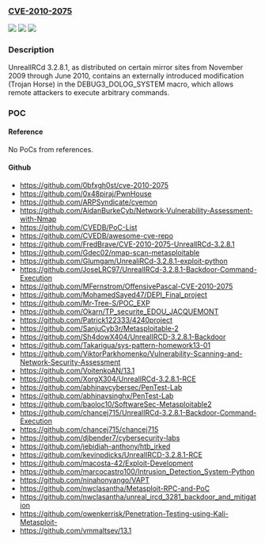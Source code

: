 ### [CVE-2010-2075](https://cve.mitre.org/cgi-bin/cvename.cgi?name=CVE-2010-2075)
![](https://img.shields.io/static/v1?label=Product&message=n%2Fa&color=blue)
![](https://img.shields.io/static/v1?label=Version&message=n%2Fa&color=blue)
![](https://img.shields.io/static/v1?label=Vulnerability&message=n%2Fa&color=brighgreen)

### Description

UnrealIRCd 3.2.8.1, as distributed on certain mirror sites from November 2009 through June 2010, contains an externally introduced modification (Trojan Horse) in the DEBUG3_DOLOG_SYSTEM macro, which allows remote attackers to execute arbitrary commands.

### POC

#### Reference
No PoCs from references.

#### Github
- https://github.com/0bfxgh0st/cve-2010-2075
- https://github.com/0x48piraj/PwnHouse
- https://github.com/ARPSyndicate/cvemon
- https://github.com/AidanBurkeCyb/Network-Vulnerability-Assessment-with-Nmap
- https://github.com/CVEDB/PoC-List
- https://github.com/CVEDB/awesome-cve-repo
- https://github.com/FredBrave/CVE-2010-2075-UnrealIRCd-3.2.8.1
- https://github.com/Gdec02/nmap-scan-metasploitable
- https://github.com/Glumgam/UnrealiRCd-3.2.8.1-exploit-python
- https://github.com/JoseLRC97/UnrealIRCd-3.2.8.1-Backdoor-Command-Execution
- https://github.com/MFernstrom/OffensivePascal-CVE-2010-2075
- https://github.com/MohamedSayed47/DEPI_Final_project
- https://github.com/Mr-Tree-S/POC_EXP
- https://github.com/Okarn/TP_securite_EDOU_JACQUEMONT
- https://github.com/Patrick122333/4240project
- https://github.com/SanjuCyb3r/Metasploitable-2
- https://github.com/Sh4dowX404/UnrealIRCD-3.2.8.1-Backdoor
- https://github.com/Takarigua/sys-pattern-homework13-01
- https://github.com/ViktorParkhomenko/Vulnerability-Scanning-and-Network-Security-Assessment
- https://github.com/VoitenkoAN/13.1
- https://github.com/XorgX304/UnrealIRCd-3.2.8.1-RCE
- https://github.com/abhinavcybersec/PenTest-Lab
- https://github.com/abhinavsinghx/PenTest-Lab
- https://github.com/baoloc10/SoftwareSec-Metasploitable2
- https://github.com/chancej715/UnrealIRCd-3.2.8.1-Backdoor-Command-Execution
- https://github.com/chancej715/chancej715
- https://github.com/djbender7/cybersecurity-labs
- https://github.com/jebidiah-anthony/htb_irked
- https://github.com/kevinpdicks/UnrealIRCD-3.2.8.1-RCE
- https://github.com/macosta-42/Exploit-Development
- https://github.com/marcocastro100/Intrusion_Detection_System-Python
- https://github.com/ninahonyango/VAPT
- https://github.com/nwclasantha/Metasploit-RPC-and-PoC
- https://github.com/nwclasantha/unreal_ircd_3281_backdoor_and_mitigation
- https://github.com/owenkerrisk/Penetration-Testing-using-Kali-Metasploit-
- https://github.com/vmmaltsev/13.1

